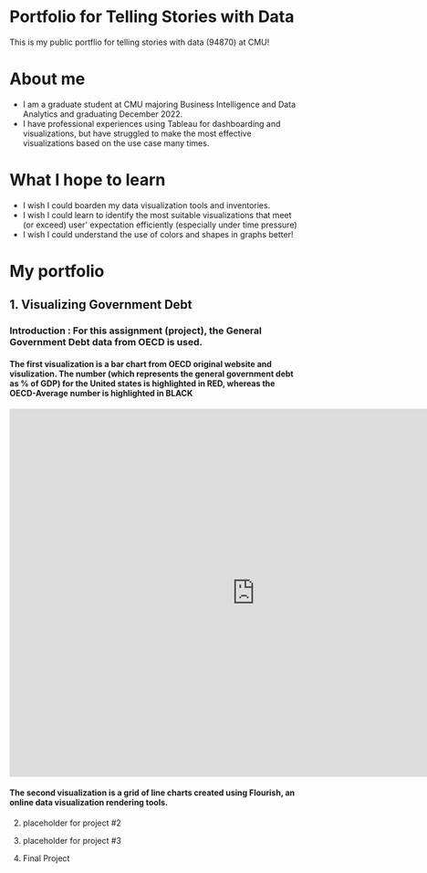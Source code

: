 # Portfolio for Telling Stories with Data
This is my public portflio for telling stories with data (94870) at CMU!

# About me
- I am a graduate student at CMU majoring Business Intelligence and Data Analytics and graduating December 2022.
- I have professional experiences using Tableau for dashboarding and visualizations, but have struggled to make the most effective visualizations based on the use case many times. 

# What I hope to learn
- I wish I could boarden my data visualization tools and inventories.
- I wish I could learn to identify the most suitable visualizations that meet (or exceed) user' expectation efficiently (especially under time pressure)
- I wish I could understand the use of colors and shapes in graphs better!

# My portfolio
## 1. Visualizing Government Debt
### Introduction : For this assignment (project), the General Government Debt data from OECD is used. 
#### The first visualization is a bar chart from OECD original website and visulization. The number (which represents the general government debt as % of GDP) for the United states is highlighted in RED, whereas the OECD-Average number is highlighted in BLACK
<iframe src="https://data.oecd.org/chart/6Ofd" width="860" height="645" style="border: 0" mozallowfullscreen="true" webkitallowfullscreen="true" allowfullscreen="true"><a href="https://data.oecd.org/chart/6Ofd" target="_blank">OECD Chart: General government debt, Total, % of GDP, Annual, 2021</a></iframe>

#### The second visualization is a grid of line charts created using Flourish, an online data visualization rendering tools. 
<div class="flourish-embed flourish-chart" data-src="visualisation/11152989"><script src="https://public.flourish.studio/resources/embed.js"></script></div>

2. placeholder for project #2

3. placeholder for project #3

4. Final Project

